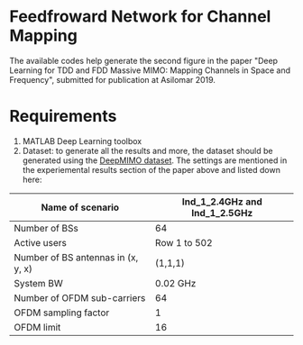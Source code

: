 # Feedfroward Network for Channel Mapping
The available codes help generate the second figure in the paper "Deep Learning for TDD and FDD Massive MIMO:
Mapping Channels in Space and Frequency", submitted for publication at Asilomar 2019.

# Requirements
1) MATLAB Deep Learning toolbox
2) Dataset: to generate all the results and more, the dataset should be generated using the [DeepMIMO dataset](http://www.deepmimo.net). The settings are mentioned in the experiemental results section of the paper above and listed down here:

| Name of scenario | Ind_1_2.4GHz and Ind_1_2.5GHz |
| ---------------- | ----------------------------- |
| Number of BSs    |             64                |   
| Active users     |  Row 1 to 502                 |
| Number of BS antennas in (x, y, x)  | (1,1,1)    |
| System BW | 0.02 GHz                             |
| Number of OFDM sub-carriers | 64                 |
| OFDM sampling factor | 1                         |
| OFDM limit | 16                                  |
